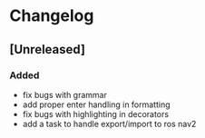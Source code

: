 # Changelog

## [Unreleased]

### Added

- fix bugs with grammar
- add proper enter handling in formatting
- fix bugs with highlighting in decorators 
- add a task to handle export/import to ros nav2
 
